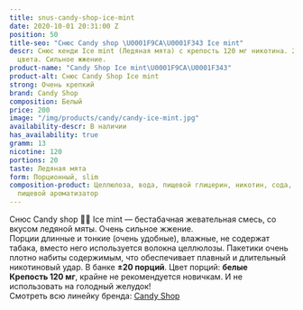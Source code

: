 ```yaml
---
title: snus-candy-shop-ice-mint
date: 2020-10-01 20:31:00 Z
position: 50
title-seo: "Снюс Candy shop \U0001F9CA\U0001F343 Ice mint"
descr: Снюс кенди Ice mint (Ледяная мята) с крепость 120 мг никотина. 20 порций белого
  цвета. Сильное жжение.
product-name: "Candy Shop Ice mint\U0001F9CA\U0001F343"
product-alt: Снюс Candy Shop Ice mint
strong: Очень крепкий
brand: Candy Shop
composition: Белый
price: 200
image: "/img/products/candy/candy-ice-mint.jpg"
availability-descr: В наличии
has_availability: true
gramm: 13
nicotine: 120
portions: 20
taste: Ледяная мята
form: Порционный, slim
composition-product: Целлюлоза, вода, пищевой глицерин, никотин, сода, карбонат натрия,
  пищевой ароматизатор
---
```


Снюс Candy shop 🧊🍃 Ice mint — бестабачная жевательная смесь, со вкусом ледяной мяты. Очень сильное жжение.<br>
Порции длинные и тонкие (очень удобные),  влажные, не содержат табака, вместо него используется волокна целлюлозы. Пакетики очень плотно набиты содержимым, что обеспечивает плавный и длительный никотиновый удар. В банке **±20 порций**. Цвет порций: **белые**<br>
**Крепость 120 мг**, крайне не рекомендуется новичкам. И не использовать на голодный желудок!<br>
Смотреть всю линейку бренда: <a href="/candy-shop-snus">Candy Shop</a>